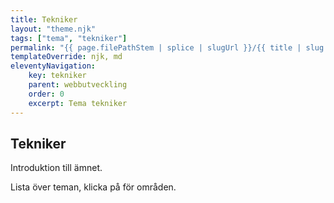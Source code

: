```yaml
---
title: Tekniker
layout: "theme.njk"
tags: ["tema", "tekniker"]
permalink: "{{ page.filePathStem | splice | slugUrl }}/{{ title | slug }}.html"
templateOverride: njk, md
eleventyNavigation:
    key: tekniker
    parent: webbutveckling
    order: 0
    excerpt: Tema tekniker
---
```


<h2>Tekniker</h2>

Introduktion till ämnet.

Lista över teman, klicka på för områden.
